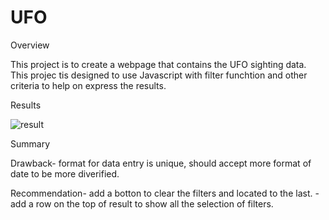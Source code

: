 # UFO

Overview

This project is to create a webpage that contains the UFO sighting data. This projec tis designed to use Javascript with filter funchtion and other criteria to help on express the results.

Results

![result](https://user-images.githubusercontent.com/94014863/152712114-0509557b-bcf9-4db5-acba-24dde867d488.PNG)


Summary


Drawback- format for data entry is unique, should accept more format of date to be more diverified.


Recommendation- add a botton to clear the filters and located to the last.
              - add a row on the top of result to show all the selection of filters.
